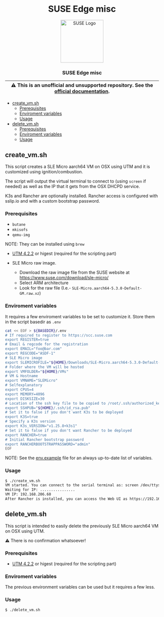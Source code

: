 <div align="center">

# SUSE Edge misc

<p align="center">
  <img alt="SUSE Logo" src="https://www.suse.com/assets/img/suse-white-logo-green.svg" height="140" />
  <h3 align="center">SUSE Edge misc</h3>
</p>

| :warning: **This is an unofficial and unsupported repository. See the [official documentation](https://www.suse.com/solutions/edge-computing/).** |
| --- |

</div>

- [create\_vm.sh](#create_vmsh)
  - [Prerequisites](#prerequisites)
  - [Enviroment variables](#enviroment-variables)
  - [Usage](#usage)
- [delete\_vm.sh](#delete_vmsh)
  - [Prerequisites](#prerequisites-1)
  - [Enviroment variables](#enviroment-variables-1)
  - [Usage](#usage-1)


## create_vm.sh

This script creates a SLE Micro aarch64 VM on OSX using UTM and it is customized using ignition/combustion.

The script will output the virtual terminal to connect to (using `screen` if needed) as well as the
IP that it gets from the OSX DHCPD service.

K3s and Rancher are optionally installed. Rancher access is configured with sslip.io and with a custom bootstrap password.

### Prerequisites

* `butane`
* `mkisofs`
* `qemu-img`

NOTE: They can be installed using `brew`

* [UTM 4.2.2](https://docs.getutm.app/) or higest (required for the scripting part)

* SLE Micro raw image.
  * Download the raw image file from the SUSE website at https://www.suse.com/download/sle-micro/
  * Select ARM architecture
  * Look for the raw file (I.e.- `SLE-Micro.aarch64-5.3.0-Default-GM.raw.xz`)

### Enviroment variables

It requires a few enviroment variables to be set to customize it. Store them in the script basedir as `.env`

```bash
cat << EOF > ${BASEDIR}/.env
# If required to register to https://scc.suse.com
export REGISTER=true
# Email & regcode for the registration
export EMAIL="foo@bar.com"
export REGCODE="ASDF-1"
# SLE Micro image
export SLEMICROFILE="${HOME}/Downloads/SLE-Micro.aarch64-5.3.0-Default-GM.raw"
# Folder where the VM will be hosted
export VMFOLDER="${HOME}/VMs"
# VM & Hostname
export VMNAME="SLEMicro"
# Selfexplanatory
export CPUS=4
export MEMORY=4096
export DISKSIZE=30
# Location of the ssh key file to be copied to /root/.ssh/authorized_keys
export SSHPUB="${HOME}/.ssh/id_rsa.pub"
# Set it to false if you don't want K3s to be deployed
export K3S=true
# Specify a K3s version
export K3s_VERSION="v1.25.8+k3s1"
# Set it to false if you don't want Rancher to be deployed
export RANCHER=true
# Initial Rancher bootstrap password
export RANCHERBOOTSTRAPPASSWORD="admin"
EOF
```

NOTE: See the [env.example](env.example) file for an always up-to-date list of variables.

### Usage

```bash
$ ./create_vm.sh
VM started. You can connect to the serial terminal as: screen /dev/ttys001
Waiting for IP: ................
VM IP: 192.168.206.60
After Rancher is installed, you can access the Web UI as https://192.168.206.60.sslip.io
```

## delete_vm.sh

This script is intended to easily delete the previously SLE Micro aarch64 VM on OSX using UTM.

:warning: There is no confirmation whatsoever!

### Prerequisites

* [UTM 4.2.2](https://docs.getutm.app/) or higest (required for the scripting part)

### Enviroment variables

The previous environment variables can be used but it requires a few less.

### Usage

```bash
$ ./delete_vm.sh
```
